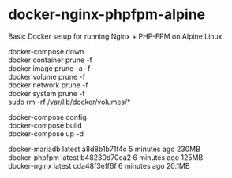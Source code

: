 # docker-nginx-phpfpm-alpine

Basic Docker setup for running Nginx + PHP-FPM on Alpine Linux.

docker-compose down \
docker container prune -f \
docker image prune -a -f \
docker volume prune -f \
docker network prune -f \
docker system prune -f \
sudo rm -rf /var/lib/docker/volumes/*

docker-compose config \
docker-compose build \
docker-compose up -d

docker-mariadb      latest                a8d8b1b71f4c        5 minutes ago       230MB \
docker-phpfpm       latest                b48230d70ea2        6 minutes ago       125MB \
docker-nginx        latest                cda48f3eff6f        6 minutes ago       20.1MB


